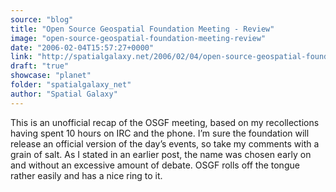 ```yaml
---
source: "blog"
title: "Open Source Geospatial Foundation Meeting - Review"
image: "open-source-geospatial-foundation-meeting-review"
date: "2006-02-04T15:57:27+0000"
link: "http://spatialgalaxy.net/2006/02/04/open-source-geospatial-foundation-meeting-review/"
draft: "true"
showcase: "planet"
folder: "spatialgalaxy_net"
author: "Spatial Galaxy"
---
```


This is an unofficial recap of the OSGF meeting, based on my recollections having spent 10 hours on IRC and the phone. I&rsquo;m sure the foundation will release an official version of the day&rsquo;s events, so take my comments with a grain of salt.
As I stated in an earlier post, the name was chosen early on and without an excessive amount of debate. OSGF rolls off the tongue rather easily and has a nice ring to it.
